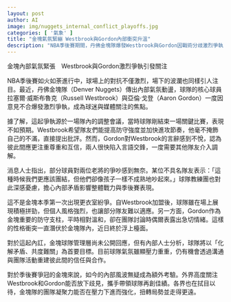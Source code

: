 ```yaml
---
layout: post
author: AI
image: img/nuggets_internal_conflict_playoffs.jpg
categories: [ '氣象' ]
title: "金塊氣氛緊繃 Westbrook與Gordon內部衝突升溫"
description: "NBA季後賽期間，丹佛金塊隊爆發Westbrook與Gordon因戰術分歧激烈爭執，造成隊內氣氛低迷，球隊凝聚力及未來表現引發外界關注。"
---
```

金塊內部氣氛緊張　Westbrook與Gordon激烈爭執引發關注

NBA季後賽如火如荼進行中，球場上的對抗不僅激烈，場下的波瀾也同樣引人注目。最近，丹佛金塊隊（Denver Nuggets）傳出內部氣氛動盪，球隊的核心球員拉塞爾·威斯布魯克（Russell Westbrook）與亞倫·戈登（Aaron Gordon）一度因意見不合爆發激烈爭執，成為球迷與媒體關注的焦點。

據了解，這起爭執源於一場隊內的調整會議，當時球隊剛結束一場關鍵比賽，表現不如預期。Westbrook希望隊友們能提高防守強度並加快進攻節奏，他毫不掩飾自己的不滿，直接提出批評。然而，Gordon對Westbrook的言辭感到不悅，認為彼此間應更注重尊重和互信，兩人很快陷入言語交鋒，一度需要其他隊友介入調解。

消息人士指出，部分球員對兩位老將的爭吵感到無奈。某位不具名隊友表示：「這種時候我們更應該團結，但他們卻像孩子一樣不成熟地吵起來。」球隊教練團也對此深感憂慮，擔心內部矛盾影響整體戰力與季後賽表現。

這不是金塊本季第一次出現更衣室紛爭。自Westbrook加盟後，球隊雖在場上展現積極拼勁，但個人風格強烈，也讓部分隊友難以適應。另一方面，Gordon作為金塊重要的防守支柱，平時相對溫和，卻在團隊討論時偶爾表露出急切情緒。這樣的性格衝突一直潛伏於金塊隊內，近日終於浮上檯面。

對於這起內訌，金塊球隊管理層尚未公開回應，但有內部人士分析，球隊將以「化解矛盾、共度難關」為首要目標。目前球隊氣氛雖顯壓力重重，仍有機會透過溝通與團隊活動重建彼此間的信任與合作。

對於季後賽爭冠的金塊來說，如今的內部風波無疑成為額外考驗。外界高度關注Westbrook和Gordon能否放下歧見，攜手帶領球隊再創佳績。各界也在拭目以待，金塊隊的團隊凝聚力能否在壓力下進而強化，扭轉局勢並走得更遠。